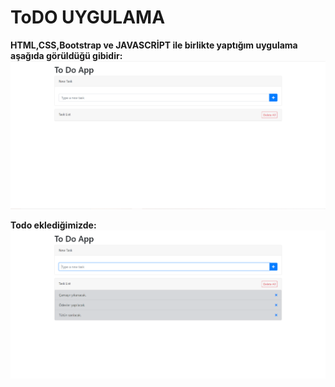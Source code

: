 # ToDO UYGULAMA

**HTML,CSS,Bootstrap ve JAVASCRİPT ile birlikte yaptığım uygulama aşağıda görüldüğü gibidir:**
![ToDo](img/ToDoApp.png)

**Todo eklediğimizde:**
![ToDo](img/ToDoAppItems.png)
